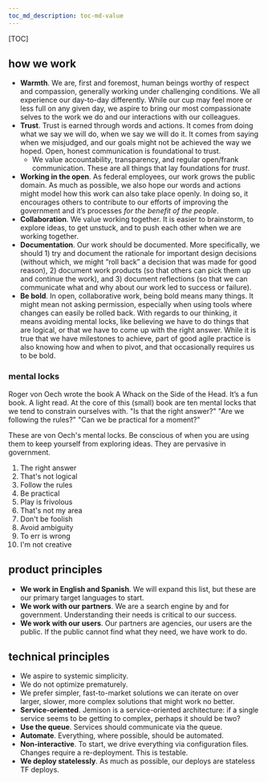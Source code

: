 ```yaml
---
toc_md_description: toc-md-value
---
```



[TOC]

## how we work

* **Warmth**. We are, first and foremost, human beings worthy of respect and compassion, generally working under challenging conditions. We all experience our day-to-day differently. While our cup may feel more or less full on any given day, we aspire to bring our most compassionate selves to the work we do and our interactions with our colleagues.
* **Trust**. Trust is earned through words and actions. It comes from doing what we say we will do, when we say we will do it. It comes from saying when we misjudged, and our goals might not be achieved the way we hoped. Open, honest communication is foundational to trust.
    * We value accountability, transparency, and regular open/frank communication. These are all things that lay foundations for *trust*.
* **Working in the open**. As federal employees, our work grows the public domain. As much as possible, we also hope our words and actions might model how this work can also take place openly. In doing so, it encourages others to contribute to our efforts of improving the government and it’s processes *for the benefit of the people*.
* **Collaboration**. We value working together. It is easier to brainstorm, to explore ideas, to get unstuck, and to push each other when we are working together.
* **Documentation**. Our work should be documented. More specifically, we should 1) try and document the rationale for important design decisions (without which, we might “roll back” a decision that was made for good reason), 2) document work products (so that others can pick them up and continue the work), and 3) document reflections (so that we can communicate what and why about our work led to success or failure).
* **Be bold**. In open, collaborative work, being bold means many things. It might mean not asking permission, especially when using tools where changes can easily be rolled back. With regards to our thinking, it means avoiding mental locks, like believing we have to do things that are logical, or that we have to come up with the right answer. While it is true that we have milestones to achieve, part of good agile practice is also knowing how and when to pivot, and that occasionally requires us to be bold. 

### mental locks

Roger von Oech wrote the book A Whack on the Side of the Head. It’s a fun book. A light read.
At the core of this (small) book are ten mental locks that we tend to constrain ourselves with. "Is that the right answer?" "Are we following the rules?" "Can we be practical for a moment?"

These are von Oech's mental locks. Be conscious of when you are using them to keep yourself from exploring ideas. They are pervasive in government.

1. The right answer
2. That's not logical
3. Follow the rules
4. Be practical
5. Play is frivolous
6. That's not my area
7. Don't be foolish
8. Avoid ambiguity
9. To err is wrong
10. I'm not creative




## product principles

* **We work in English and Spanish**. We will expand this list, but these are our primary target languages to start. 
* **We work with our partners**. We are a search engine by and for government. Understanding their needs is critical to our success.
* **We work with our users**. Our partners are agencies, our users are the public. If the public cannot find what they need, we have work to do.

## technical principles

* We aspire to systemic simplicity.
* We do not optimize prematurely.
* We prefer simpler, fast-to-market solutions we can iterate on over larger, slower, more complex solutions that might work no better.
* **Service-oriented**. Jemison is a service-oriented architecture: if a single service seems to be getting to complex, perhaps it should be two?
* **Use the queue**. Services should communicate via the queue.
* **Automate**. Everything, where possible, should be automated.
* **Non-interactive**. To start, we drive everything via configuration files. Changes require a re-deployment. This is testable.
* **We deploy statelessly**. As much as possible, our deploys are stateless TF deploys. 
